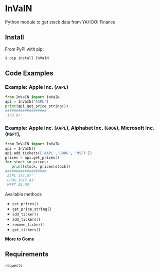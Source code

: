 # InVaIN

Python module to get stock data from YAHOO! Finance

## Install

From PyPI with pip:

```bash
$ pip install InVaIN
```
## Code Examples

### Example: Apple Inc. (``AAPL``)

``` python   
from InVaIN import InVaIN   
api = InVaIN('AAPL')        
print(api.get_price_string())
###################
'173.07'
```

### Example: Apple Inc. (``AAPL``), Alphabet Inc. (``GOOG``), Microsoft Inc. (``MSFT``), 

```python
from InVaIN import InVaIN
api = InVaIN()
api.add_tickers(['AAPL','GOOG', 'MSFT'])
prices = api.get_prices()
for stock in prices:
   print(stock, prices[stock])
###################
'AAPL 173.07'
'GOOG 1047.41'
'MSFT 84.88'
```


Available methods

- ``get_prices()``
- ``get_price_string()``
- ``add_ticker()``
- ``add_tickers()``
- ``remove_ticker()``
- ``get_tickers()``

**More to Come**

## Requirements

    requests
